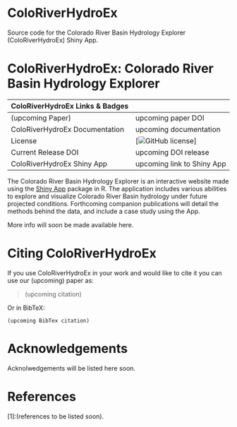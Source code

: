 # ColoRiverHydroEx
Source code for the Colorado River Basin Hydrology Explorer (ColoRiverHydroEx) Shiny App.

ColoRiverHydroEx: Colorado River Basin Hydrology Explorer
=============================
| ColoRiverHydroEx Links & Badges              |                                                                             |
|------------------------|----------------------------------------------------------------------------------------------------------------------------------------------------------------------------------------------------------|
| (upcoming Paper)             | upcoming paper DOI |
| ColoRiverHydroEx Documentation      | upcoming documentation |
| License                | [![GitHub license](https://img.shields.io/badge/license-GPLv3-blue.svg)] |
| Current Release DOI    | upcoming DOI release |
| ColoRiverHydroEx Shiny App        | upcoming link to Shiny App |

The Colorado River Basin Hydrology Explorer is an interactive website made using 
the [Shiny App](https://shiny.rstudio.com/) package in R. 
The application includes various abilities to explore and visualize Colorado River Basin hydrology 
under future projected conditions. Forthcoming companion publications will detail 
the methods behind the data, and include a case study using the App.

More info will soon be made available here. 

Citing ColoRiverHydroEx
=============
If you use ColoRiverHydroEx in your work and would like to cite it you can use our (upcoming) paper as:

 > (upcoming citation)

Or in BibTeX: 
``` 
(upcoming BibTex citation)
``` 

Acknowledgements
================
Acknolwedgements will be listed here soon.


References
==========

[1]:(references to be listed soon).
